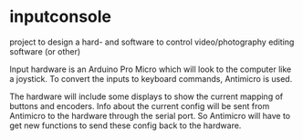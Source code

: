 # inputconsole
project to design a hard- and software to control video/photography editing software (or other)

Input hardware is an Arduino Pro Micro which will look to the computer like a joystick.
To convert the inputs to keyboard commands, Antimicro is used.

The hardware will include some displays to show the current mapping of buttons and encoders.
Info about the current config will be sent from Antimicro to the hardware through the serial port.
So Antimicro will have to get new functions to send these config back to the hardware.
